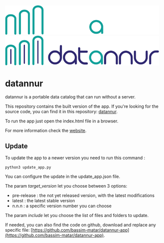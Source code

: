 ![datannur logo](./assets/main_banner_dark.png#gh-dark-mode-only)
![datannur logo](./assets/main_banner.png#gh-light-mode-only)

# datannur

datannur is a portable data catalog that can run without a server.

This repository contains the built version of the app.
If you're looking for the source code, you can find it in this repository: [datannur](https://github.com/bassim-matar/datannur).

To run the app just open the index.html file in a browser.

For more information check the [website](https://datannur.com).

## Update

To update the app to a newer version you need to run this command :

```
python3 update_app.py
```

You can configure the update in the update_app.json file.

The param _target_version_ let you choose between 3 options:

- pre-release : the not yet released version, with the latest modifications
- latest : the latest stable version
- n.n.n : a specific version number you can choose

The param _include_ let you choose the list of files and folders to update.

If needed, you can also find the code on github, download and replace any specific file: [https://github.com/bassim-matar/datannur-app](https://github.com/bassim-matar/datannur-app).
